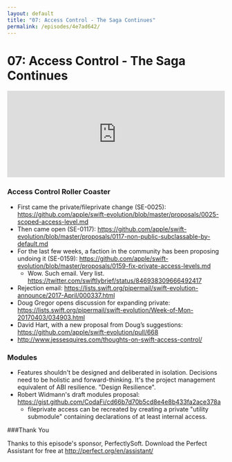 ```yaml
---
layout: default
title: "07: Access Control - The Saga Continues"
permalink: /episodes/4e7ad642/
---
```


# 07: Access Control - The Saga Continues

<iframe frameBorder="0" height="200px" scrolling="no" seamless src="https://player.simplecast.com/f4d33606-5e7d-45c0-baab-16265528d571" width="100%"></iframe>

### Access Control Roller Coaster

* First came the private/fileprivate change (SE-0025): https://github.com/apple/swift-evolution/blob/master/proposals/0025-scoped-access-level.md
* Then came open (SE-0117): https://github.com/apple/swift-evolution/blob/master/proposals/0117-non-public-subclassable-by-default.md
* For the last few weeks, a faction in the community has been proposing undoing it (SE-0159): https://github.com/apple/swift-evolution/blob/master/proposals/0159-fix-private-access-levels.md
    * Wow. Such email. Very list. https://twitter.com/swiftlybrief/status/846938309666492417
* Rejection email: https://lists.swift.org/pipermail/swift-evolution-announce/2017-April/000337.html
* Doug Gregor opens discussion for expanding private: https://lists.swift.org/pipermail/swift-evolution/Week-of-Mon-20170403/034903.html
* David Hart, with a new proposal from Doug’s suggestions: https://github.com/apple/swift-evolution/pull/668
* http://www.jessesquires.com/thoughts-on-swift-access-control/

### Modules

* Features shouldn't be designed and deliberated in isolation. Decisions need to be holistic and forward-thinking. It's the project management equivalent of ABI resilience. "Design Resilience".
* Robert Widmann's draft modules proposal: https://gist.github.com/CodaFi/cd66b7d70b5cd8e4e8b433fa2ace378a
    * fileprivate access can be recreated by creating a private "utility submodule" containing declarations of at least internal access.

###Thank You 

Thanks to this episode's sponsor, PerfectlySoft. Download the Perfect Assistant for free at http://perfect.org/en/assistant/

